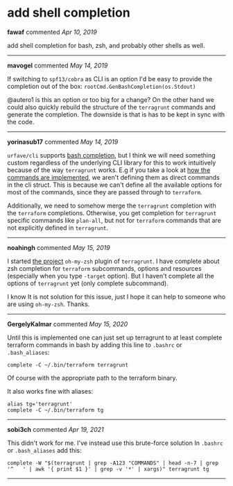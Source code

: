 # add shell completion

**fawaf** commented *Apr 10, 2019*

add shell completion for bash, zsh, and probably other shells as well.
<br />
***


**mavogel** commented *May 14, 2019*

If switching to `spf13/cobra` as CLI is an option I'd be easy to provide the completion out of the box: `rootCmd.GenBashCompletion(os.Stdout)`

@autero1 is this an option or too big for a change? On the other hand we could also quickly rebuild the structure of the `terragrunt` commands and generate the completion. The downside is that is has to be kept in sync with the code.
***

**yorinasub17** commented *May 14, 2019*

`urfave/cli` supports [bash completion](https://github.com/urfave/cli#bash-completion), but I think we will need something custom regardless of the underlying CLI library for this to work intuitively because of the way `terragrunt` works. E.g if you take a look at [how the commands are implemented](https://github.com/gruntwork-io/terragrunt/blob/master/cli/cli_app.go#L163), we aren't defining them as direct commands in the cli struct. This is because we can't define all the available options for most of the commands, since they are passed through to `terraform`.

Additionally, we need to somehow merge the `terragrunt` completion with the `terraform` completions. Otherwise, you get completion for `terragrunt` specific commands like `plan-all`, but not for `terraform` commands that are not explicitly defined in `terragrunt`.
***

**noahingh** commented *May 15, 2019*

I started [the project](https://github.com/hanjunlee/terragrunt-oh-my-zsh-plugin) `oh-my-zsh` plugin of `terragrunt`. I have complete about zsh completion for `terraform` subcommands, options and resources (especially when you type `-target` option). But  I haven't complete all the options of `terragrunt` yet (only complete subcommand). 

I know It is not solution for this issue, just I hope it can help to someone who are using `oh-my-zsh`. Thanks.
***

**GergelyKalmar** commented *May 15, 2020*

Until this is implemented one can just set up terragrunt to at least complete terraform commands in bash by adding this line to ``.bashrc`` or ``.bash_aliases``:

``complete -C ~/.bin/terraform terragrunt``

Of course with the appropriate path to the terraform binary.

It also works fine with aliases:

```
alias tg='terragrunt'
complete -C ~/.bin/terraform tg
```
***

**sobi3ch** commented *Apr 19, 2021*

This didn't work for me. I've instead use this brute-force solution
In `.bashrc` or `.bash_aliases` add this:
```
complete -W "$(terragrunt | grep -A123 "COMMANDS" | head -n-7 | grep '^   ' | awk '{ print $1 }' | grep -v '*' | xargs)" terragrunt tg
```
***

